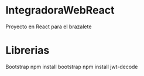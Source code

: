 # IntegradoraWebReact
Proyecto en React para el brazalete


# Librerias

Bootstrap
npm install bootstrap 
npm install jwt-decode